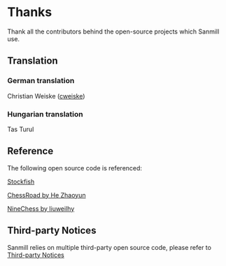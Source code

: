 # Thanks

Thank all the contributors behind the open-source projects which Sanmill use.

## Translation

### German translation

Christian Weiske ([cweiske](https://github.com/cweiske))

### Hungarian translation

Tas Turul

## Reference

The following open source code is referenced:

[Stockfish](https://github.com/official-stockfish/Stockfish)

[ChessRoad by He Zhaoyun](https://github.com/hezhaoyun/chessroad)

[NineChess by liuweilhy](https://github.com/liuweilhy/NineChess)

## Third-party Notices

Sanmill relies on multiple third-party open source code, please refer to [Third-party Notices](https://github.com/calcitem/Sanmill/wiki/third-party_notices)